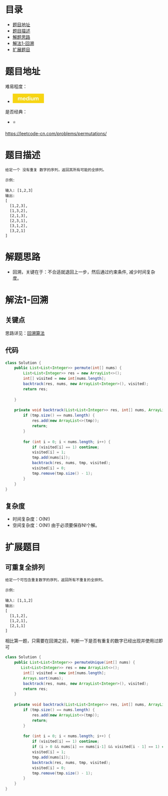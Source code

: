 # 目录
* [题目地址](#题目地址)
* [题目描述](#题目描述)
* [解题思路](#解题思路)
* [解法1-回溯](#解法1-回溯)
* [扩展题目](#扩展题目)



# 题目地址
难易程度：
- ![medium.jpg](../.images/medium.jpg)

是否经典：
- ⭐️

https://leetcode-cn.com/problems/permutations/

# 题目描述

```$xslt
给定一个 没有重复 数字的序列，返回其所有可能的全排列。

示例:

输入: [1,2,3]
输出:
[
  [1,2,3],
  [1,3,2],
  [2,1,3],
  [2,3,1],
  [3,1,2],
  [3,2,1]
]
```

# 解题思路
- 回溯，关键在于：不合适就退回上一步，然后通过约束条件, 减少时间复杂度。


# 解法1-回溯
## 关键点
思路详见：[回溯算法](../1.基础/3.解题框架/回溯算法.md)


## 代码
```Java
class Solution {
    public List<List<Integer>> permute(int[] nums) {
        List<List<Integer>> res = new ArrayList<>();
        int[] visited = new int[nums.length];
        backtrack(res, nums, new ArrayList<Integer>(), visited);
        return res;

    }

    private void backtrack(List<List<Integer>> res, int[] nums, ArrayList<Integer> tmp, int[] visited) {
        if (tmp.size() == nums.length) {
            res.add(new ArrayList<>(tmp));
            return;
        }
        
        for (int i = 0; i < nums.length; i++) {
            if (visited[i] == 1) continue;
            visited[i] = 1;
            tmp.add(nums[i]);
            backtrack(res, nums, tmp, visited);
            visited[i] = 0;
            tmp.remove(tmp.size() - 1);
        }
    }
}
```


## 复杂度
- 时间复杂度：O(N!)                             
- 空间复杂度：O(N!) 由于必须要保存N!个解。


# 扩展题目
## 可重复全排列
```$xslt
给定一个可包含重复数字的序列，返回所有不重复的全排列。

示例:

输入: [1,1,2]
输出:
[
  [1,1,2],
  [1,2,1],
  [2,1,1]
]
```

相比第一题，只需要在回溯之前，判断一下是否有重复的数字已经出现并使用过即可


```Java
class Solution {
    public List<List<Integer>> permuteUnique(int[] nums) {
       List<List<Integer>> res = new ArrayList<>();
        int[] visited = new int[nums.length];
        Arrays.sort(nums);
        backtrack(res, nums, new ArrayList<Integer>(), visited);
        return res;
    }

    private void backtrack(List<List<Integer>> res, int[] nums, ArrayList<Integer> tmp, int[] visited) {
        if (tmp.size() == nums.length) {
            res.add(new ArrayList<>(tmp));
            return;
        }
        
        for (int i = 0; i < nums.length; i++) {
            if (visited[i] == 1) continue;
            if (i > 0 && nums[i] == nums[i-1] && visited[i - 1] == 1) continue;   // 相同元素已经出现过
            visited[i] = 1;
            tmp.add(nums[i]);
            backtrack(res, nums, tmp, visited);
            visited[i] = 0;
            tmp.remove(tmp.size() - 1);
        }
    }
}
```